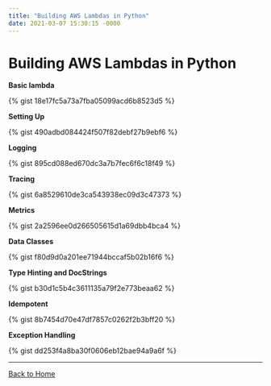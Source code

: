 ```yaml
---
title: "Building AWS Lambdas in Python"
date: 2021-03-07 15:30:15 -0000
---
```


# Building AWS Lambdas in Python

**Basic lambda**

{% gist 18e17fc5a73a7fba05099acd6b8523d5 %}

**Setting Up**

{% gist 490adbd084424f507f82debf27b9ebf6 %}

**Logging**

{% gist 895cd088ed670dc3a7b7fec6f6c18f49 %}

**Tracing**

{% gist 6a8529610de3ca543938ec09d3c47373 %}

**Metrics**

{% gist 2a2596ee0d266505615d1a69dbb4bca4 %}

**Data Classes**

{% gist f80d9d0a201ee71944bccaf5b02b16f6 %}

**Type Hinting and DocStrings**

{% gist b30d1c5b4c3611135a79f2e773beaa62 %}

**Idempotent**

{% gist 8b7454d70e47df7857c0262f2b3bff20 %}

**Exception Handling**

{% gist dd253f4a8ba30f0606eb12bae94a9a6f %}

---

[Back to Home](/)
